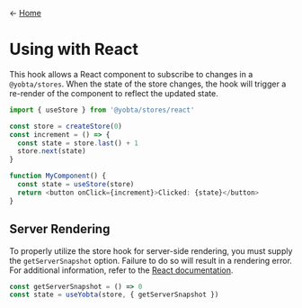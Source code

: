 &larr; [Home](../../../../README.md)

# Using with React

This hook allows a React component to subscribe to changes in a `@yobta/stores`. When the state of the store changes, the hook will trigger a re-render of the component to reflect the updated state.

```ts
import { useStore } from '@yobta/stores/react'

const store = createStore(0)
const increment = () => {
  const state = store.last() + 1
  store.next(state)
}

function MyComponent() {
  const state = useStore(store)
  return <button onClick={increment}>Clicked: {state}</button>
}
```

## Server Rendering

To properly utilize the store hook for server-side rendering, you must supply the `getServerSnapshot` option. Failure to do so will result in a rendering error. For additional information, refer to the [React documentation](https://beta.reactjs.org/reference/react/useSyncExternalStore#adding-support-for-server-rendering).

```js
const getServerSnapshot = () => 0
const state = useYobta(store, { getServerSnapshot })
```
